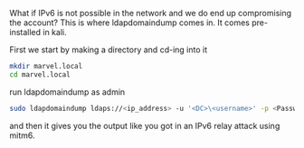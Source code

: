 What if IPv6 is not possible in the network and we do end up compromising the account? This is where ldapdomaindump comes in. It comes pre-installed in kali.

First we start by making a directory and cd-ing into it

```bash
mkdir marvel.local
cd marvel.local
```

run ldapdomaindump as admin

```bash
sudo ldapdomaindump ldaps://<ip_address> -u '<DC>\<username>' -p <Password>
```

and then it gives you the output like you got in an IPv6 relay attack using mitm6.

